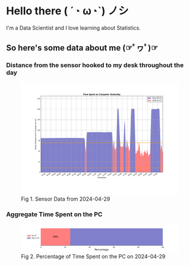 
# Hello there ( ´◔ ω◔`) ノシ

I'm a Data Scientist and I love learning about Statistics.

## So here's some data about me (☞ﾟヮﾟ)☞


### Distance from the sensor hooked to my desk throughout the day
<figure>
  <picture>
    <source media="(prefers-color-scheme: dark)" srcset="Pi/readme/graphs/lineplot/dark-plot-2024-04-29.png">
    <source media="(prefers-color-scheme: light)" srcset="Pi/readme/graphs/lineplot/light-plot-2024-04-29.png">
    <img alt="Shows a black logo in light color mode and a white one in dark color mode." src="Pi/readme/graphs/lineplot/light-plot-2024-04-29.png">
  </picture>
  <figcaption>Fig 1. Sensor Data from 2024-04-29</figcaption>
</figure>



### Aggregate Time Spent on the PC
<figure>
  <picture>
    <source media="(prefers-color-scheme: dark)" srcset="Pi/readme/graphs/barplot/dark-plot-2024-04-29.png">
    <source media="(prefers-color-scheme: light)" srcset="Pi/readme/graphs/barplot/light-plot-2024-04-29.png">
    <img alt="Shows a black logo in light color mode and a white one in dark color mode." src="Pi/readme/graphs/barplot/light-plot-2024-04-29.png">
  </picture>
  <figcaption>Fig 2. Percentage of Time Spent on the PC on 2024-04-29</figcaption>
</figure>
